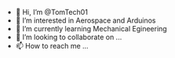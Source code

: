 - 👋 Hi, I’m @TomTech01
- 👀 I’m interested in Aerospace and Arduinos
- 🌱 I’m currently learning Mechanical Egineering
- 💞️ I’m looking to collaborate on ...
- 📫 How to reach me ...

<!---
TomTech01/TomTech01 is a ✨ special ✨ repository because its `README.md` (this file) appears on your GitHub profile.
You can click the Preview link to take a look at your changes.
--->
